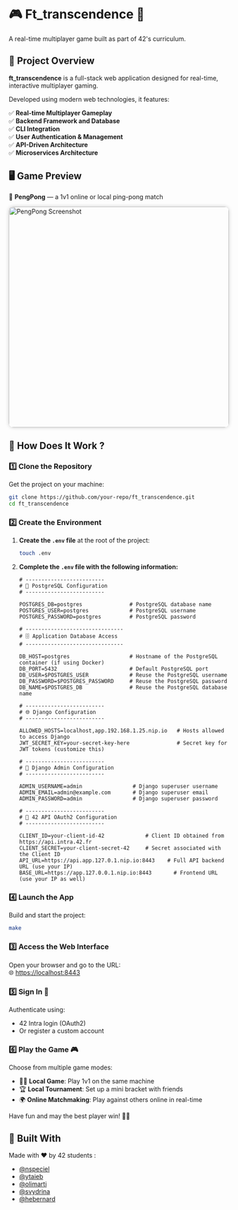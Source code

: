 # 🎮 Ft_transcendence 👾 
A real-time multiplayer game built as part of 42's curriculum.

## 📝 Project Overview  
**ft_transcendence** is a full-stack web application designed for real-time, interactive multiplayer gaming.  

Developed using modern web technologies, it features:

✅ **Real-time Multiplayer Gameplay**  
✅ **Backend Framework and Database**  
✅ **CLI Integration**  
✅ **User Authentication & Management**  
✅ **API-Driven Architecture**  
✅ **Microservices Architecture**  

## 🖥️ Game Preview  
🏓 **PengPong** — a 1v1 online or local ping-pong match  

<img src="https://github.com/user-attachments/assets/4c34198f-ceed-456b-8281-d96e00cb31af" alt="PengPong Screenshot" width="500" style="border-radius: 10px; box-shadow: 0 0 8px rgba(0,0,0,0.2);" />

## 🔧 How Does It Work ?

### 1️⃣ Clone the Repository  
Get the project on your machine:  
```bash  
git clone https://github.com/your-repo/ft_transcendence.git  
cd ft_transcendence  
```

### 2️⃣ Create the Environment


1. **Create the `.env` file** at the root of the project:

   ```bash
   touch .env
   ```

2. **Complete the `.env` file with the following information:**

   ```env
   # -------------------------
   # 🔧 PostgreSQL Configuration
   # -------------------------

   POSTGRES_DB=postgres               # PostgreSQL database name
   POSTGRES_USER=postgres             # PostgreSQL username
   POSTGRES_PASSWORD=postgres         # PostgreSQL password

   # -------------------------------
   # 🗄 Application Database Access
   # -------------------------------

   DB_HOST=postgres                   # Hostname of the PostgreSQL container (if using Docker)
   DB_PORT=5432                       # Default PostgreSQL port
   DB_USER=$POSTGRES_USER             # Reuse the PostgreSQL username
   DB_PASSWORD=$POSTGRES_PASSWORD     # Reuse the PostgreSQL password
   DB_NAME=$POSTGRES_DB               # Reuse the PostgreSQL database name

   # -------------------------
   # 🌐 Django Configuration
   # -------------------------

   ALLOWED_HOSTS=localhost,app.192.168.1.25.nip.io   # Hosts allowed to access Django
   JWT_SECRET_KEY=your-secret-key-here               # Secret key for JWT tokens (customize this)

   # -------------------------
   # 👤 Django Admin Configuration
   # -------------------------

   ADMIN_USERNAME=admin                # Django superuser username
   ADMIN_EMAIL=admin@example.com       # Django superuser email
   ADMIN_PASSWORD=admin                # Django superuser password

   # -------------------------
   # 🔐 42 API OAuth2 Configuration
   # -------------------------

   CLIENT_ID=your-client-id-42             # Client ID obtained from https://api.intra.42.fr
   CLIENT_SECRET=your-client-secret-42     # Secret associated with the Client ID
   API_URL=https://api.app.127.0.1.nip.io:8443    # Full API backend URL (use your IP)
   BASE_URL=https://app.127.0.0.1.nip.io:8443       # Frontend URL (use your IP as well)
   ```

### 4️⃣ Launch the App  
Build and start the project:  
```bash  
make
```

### 3️⃣ Access the Web Interface  
Open your browser and go to the URL:  
🌐 [https://localhost:8443](https://localhost:8443)  

### 5️⃣ Sign In 🔐  
Authenticate using:  
- 42 Intra login (OAuth2)  
- Or register a custom account  

### 6️⃣ Play the Game 🎮  
Choose from multiple game modes:  
- 🧍‍♂️ **Local Game**: Play 1v1 on the same machine  
- 🏆 **Local Tournament**: Set up a mini bracket with friends  
- 🌍 **Online Matchmaking**: Play against others online in real-time  

Have fun and may the best player win! 🏓💥  

## 🤝 Built With  
Made with ❤️ by 42 students :

- [@nspeciel](https://github.com/Darckozz)  
- [@ytaieb](https://github.com/jacobosss)  
- [@olimarti](https://github.com/olimarmite)  
- [@svydrina](https://github.com/nyagalen)  
- [@hebernard](https://github.com/LilHenri75)  
